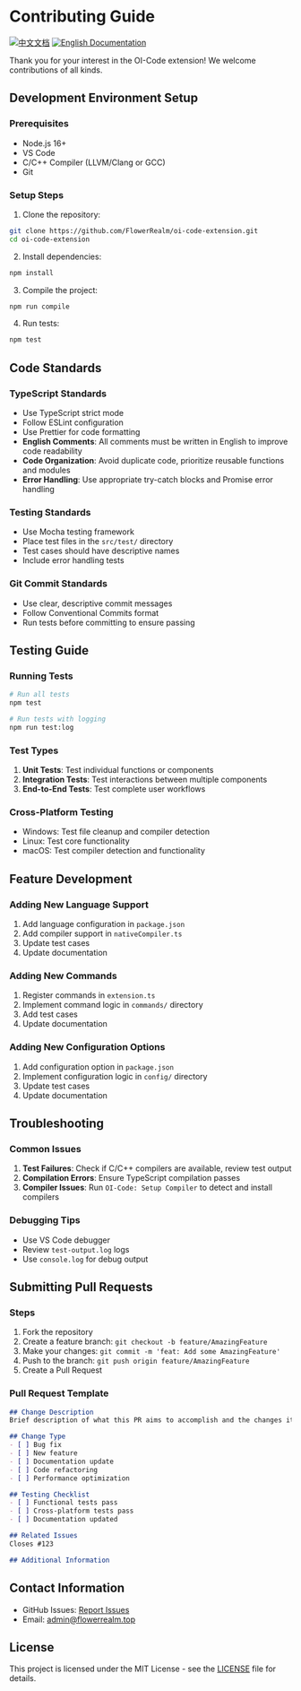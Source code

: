 # Contributing Guide

[![中文文档](https://img.shields.io/badge/贡献指南-中文-red.svg)](i18n/chinese/CONTRIBUTING.md)
[![English Documentation](https://img.shields.io/badge/Contributing-Guide-blue.svg)](CONTRIBUTING.md)

Thank you for your interest in the OI-Code extension! We welcome contributions of all kinds.

## Development Environment Setup

### Prerequisites
- Node.js 16+
- VS Code
- C/C++ Compiler (LLVM/Clang or GCC)
- Git

### Setup Steps
1. Clone the repository:
```bash
git clone https://github.com/FlowerRealm/oi-code-extension.git
cd oi-code-extension
```

2. Install dependencies:
```bash
npm install
```

3. Compile the project:
```bash
npm run compile
```

4. Run tests:
```bash
npm test
```

## Code Standards

### TypeScript Standards
- Use TypeScript strict mode
- Follow ESLint configuration
- Use Prettier for code formatting
- **English Comments**: All comments must be written in English to improve code readability
- **Code Organization**: Avoid duplicate code, prioritize reusable functions and modules
- **Error Handling**: Use appropriate try-catch blocks and Promise error handling

### Testing Standards
- Use Mocha testing framework
- Place test files in the `src/test/` directory
- Test cases should have descriptive names
- Include error handling tests

### Git Commit Standards
- Use clear, descriptive commit messages
- Follow Conventional Commits format
- Run tests before committing to ensure passing

## Testing Guide

### Running Tests
```bash
# Run all tests
npm test

# Run tests with logging
npm run test:log
```

### Test Types
1. **Unit Tests**: Test individual functions or components
2. **Integration Tests**: Test interactions between multiple components
3. **End-to-End Tests**: Test complete user workflows

### Cross-Platform Testing
- Windows: Test file cleanup and compiler detection
- Linux: Test core functionality
- macOS: Test compiler detection and functionality

## Feature Development

### Adding New Language Support
1. Add language configuration in `package.json`
2. Add compiler support in `nativeCompiler.ts`
3. Update test cases
4. Update documentation

### Adding New Commands
1. Register commands in `extension.ts`
2. Implement command logic in `commands/` directory
3. Add test cases
4. Update documentation

### Adding New Configuration Options
1. Add configuration option in `package.json`
2. Implement configuration logic in `config/` directory
3. Update test cases
4. Update documentation

## Troubleshooting

### Common Issues
1. **Test Failures**: Check if C/C++ compilers are available, review test output
2. **Compilation Errors**: Ensure TypeScript compilation passes
3. **Compiler Issues**: Run `OI-Code: Setup Compiler` to detect and install compilers

### Debugging Tips
- Use VS Code debugger
- Review `test-output.log` logs
- Use `console.log` for debug output

## Submitting Pull Requests

### Steps
1. Fork the repository
2. Create a feature branch: `git checkout -b feature/AmazingFeature`
3. Make your changes: `git commit -m 'feat: Add some AmazingFeature'`
4. Push to the branch: `git push origin feature/AmazingFeature`
5. Create a Pull Request

### Pull Request Template
```markdown
## Change Description
Brief description of what this PR aims to accomplish and the changes it contains.

## Change Type
- [ ] Bug fix
- [ ] New feature
- [ ] Documentation update
- [ ] Code refactoring
- [ ] Performance optimization

## Testing Checklist
- [ ] Functional tests pass
- [ ] Cross-platform tests pass
- [ ] Documentation updated

## Related Issues
Closes #123

## Additional Information
```

## Contact Information
- GitHub Issues: [Report Issues](https://github.com/FlowerRealm/oi-code-extension/issues)
- Email: admin@flowerrealm.top

## License
This project is licensed under the MIT License - see the [LICENSE](LICENSE) file for details.
